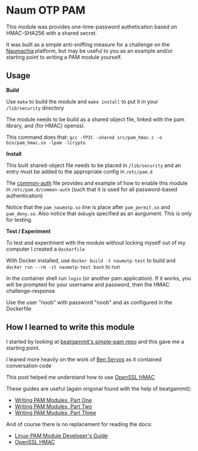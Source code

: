 Naum OTP PAM
============

This module was provides one-time-password authetication based on HMAC-SHA256 with a shared secret.

It was built as a simple anti-sniffing measure for a challenge on the [Naumachia](https://github.com/nategraf/naumachia) platform, but may be useful to you as an example and/or starting point to writing a PAM module yourself.

Usage
-----

**Build**

Use `make` to build the module and `make install` to put it in your` /lib/security` directory

The module needs to be build as a shared object file, linked with the pam library, and (for HMAC) openssl.

This command does that: `gcc -fPIC -shared src/pam_hmac.c -o bin/pam_hmac.so -lpam -lcrypto`

**Install**

This built shared-object file needs to be placed in `/lib/security` and an entry must be added to the appropriate config in `/etc/pam.d`

The [common-auth](./test/common-auth) file provides and example of how to enable this module in `/etc/pam.d/common-auth` (such that it is used for all password-based authentication)

Notice that the `pam_naumotp.so` line is place after `pam_permit.so` and `pam_deny.so`. Also notice that `debug`is specified as an aurgument. This is only for testing.

**Test / Experiment**

To test and experitment with the module without locking myself out of my computer I created a `Dockerfile`

With Docker installed, use `docker build -t naumotp-test` to build and `docker run --rm -it naumotp-test bash` to run

In the container shell run `login` (or another pam application). If it works, you will be prompted for your username and password, then the HMAC challenge-response

Use the user "noob" with password "noob" and as configured in the Dockerfile


How I learned to write this module
----------------------------------
I started by looking at [beatgammit's simple-pam repo](https://github.com/beatgammit/simple-pam) and this gave me a starting point.

I leaned more heavily on the work of [Ben Servos](http://ben.akrin.com/?p=1068) as it contained conversation code

This post helped me understand how to use [OpenSSL HMAC](http://www.askyb.com/cpp/openssl-hmac-hasing-example-in-cpp/)

These guides are useful (again origonal found with the help of beatgammit):
* [Writing PAM Modules, Part One](http://linuxdevcenter.com/pub/a/linux/2002/05/02/pam_modules.html)
* [Writing PAM Modules, Part Two](http://linuxdevcenter.com/pub/a/linux/2002/05/23/pam_modules.html)
* [Writing PAM Modules, Part Three](http://linuxdevcenter.com/pub/a/linux/2002/05/30/pam_modules.html)

And of course there is no replacement for reading the docs:
 * [Linux-PAM Module Developer's Guide](http://www.linux-pam.org/Linux-PAM-html/Linux-PAM_MWG.html)
 * [OpenSSL HMAC](https://wiki.openssl.org/index.php/Manual:Hmac(3))
